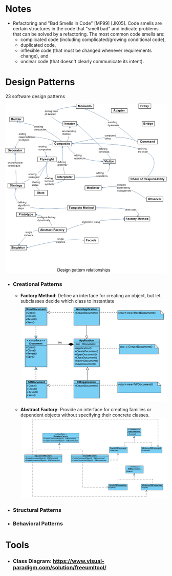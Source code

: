 # Notes
- Refactoring and "Bad Smells in Code" [MF99] [JK05]. Code smells are certain structures in the code that "smell bad" and indicate problems that can be solved by a refactoring.
The most common code smells are: 
    - complicated code (including complicated/growing conditional code), 
    - duplicated code, 
    - inflexible code (that must be changed whenever requirements change), and 
    - unclear code (that doesn't clearly communicate its intent).

# Design Patterns
23 software design patterns

![Design Pattern Relationships](./Design_Pattern_Relationships.jpeg)

- ### Creational Patterns
    - **Factory Method**: Define an interface for creating an object, but let subclasses decide which class to instantiate
    ![Factory Method - Class Diagram](./CreationalPatterns/FactoryMethod/Factory%20Method%20-%20Class%20Diagram.png)

    - **Abstract Factory**: Provide an interface for creating families or dependent objects without specifying their concrete classes.
    ![Abstract Factory - Class Diagram](./CreationalPatterns/AbstractFactory/Abstract%20Factory%20-%20Class%20Diagram.png)

- ### Structural Patterns
- ### Behavioral Patterns

# Tools
- ### Class Diagram: https://www.visual-paradigm.com/solution/freeumltool/
